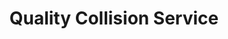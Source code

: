 ---
title: "Quality Collision Service"
url: /greenville/quality-collision-service/
shop: car repair
---